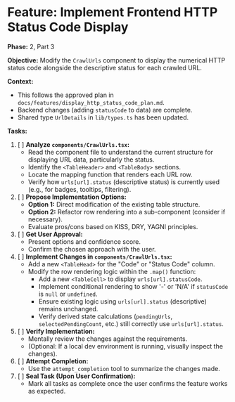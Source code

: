 # Feature: Implement Frontend HTTP Status Code Display

**Phase:** 2, Part 3

**Objective:** Modify the `CrawlUrls` component to display the numerical HTTP status code alongside the descriptive status for each crawled URL.

**Context:**
*   This follows the approved plan in `docs/features/display_http_status_code_plan.md`.
*   Backend changes (adding `statusCode` to data) are complete.
*   Shared type `UrlDetails` in `lib/types.ts` has been updated.

**Tasks:**

1.  [ ] **Analyze `components/CrawlUrls.tsx`:**
    *   Read the component file to understand the current structure for displaying URL data, particularly the status.
    *   Identify the `<TableHeader>` and `<TableBody>` sections.
    *   Locate the mapping function that renders each URL row.
    *   Verify how `urls[url].status` (descriptive status) is currently used (e.g., for badges, tooltips, filtering).
2.  [ ] **Propose Implementation Options:**
    *   **Option 1:** Direct modification of the existing table structure.
    *   **Option 2:** Refactor row rendering into a sub-component (consider if necessary).
    *   Evaluate pros/cons based on KISS, DRY, YAGNI principles.
3.  [ ] **Get User Approval:**
    *   Present options and confidence score.
    *   Confirm the chosen approach with the user.
4.  [ ] **Implement Changes in `components/CrawlUrls.tsx`:**
    *   Add a new `<TableHead>` for the "Code" or "Status Code" column.
    *   Modify the row rendering logic within the `.map()` function:
        *   Add a new `<TableCell>` to display `urls[url].statusCode`.
        *   Implement conditional rendering to show '-' or 'N/A' if `statusCode` is `null` or `undefined`.
        *   Ensure existing logic using `urls[url].status` (descriptive) remains unchanged.
        *   Verify derived state calculations (`pendingUrls`, `selectedPendingCount`, etc.) still correctly use `urls[url].status`.
5.  [ ] **Verify Implementation:**
    *   Mentally review the changes against the requirements.
    *   (Optional: If a local dev environment is running, visually inspect the changes).
6.  [ ] **Attempt Completion:**
    *   Use the `attempt_completion` tool to summarize the changes made.
7.  [ ] **Seal Task (Upon User Confirmation):**
    *   Mark all tasks as complete once the user confirms the feature works as expected.